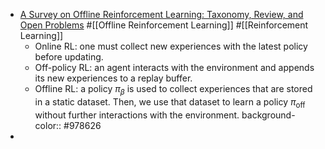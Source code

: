 - [A Survey on Offline Reinforcement Learning: Taxonomy, Review, and Open Problems](https://arxiv.org/pdf/2203.01387.pdf) #[[Offline Reinforcement Learning]] #[[Reinforcement Learning]]
	- Online RL: one must collect new experiences with the latest policy before updating.
	- Off-policy RL: an agent interacts with the environment and appends its new experiences to a replay buffer.
	- Offline RL: a policy $\pi_\beta$ is used to collect experiences that are stored in a static dataset. Then, we use that dataset to learn a policy $\pi_\mathrm{off}$ without further interactions with the environment.
	  background-color:: #978626
-
